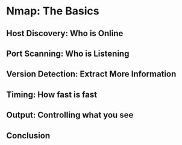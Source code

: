 # Nmap: The Basics

## Host Discovery: Who is Online
## Port Scanning: Who is Listening
## Version Detection: Extract More Information
## Timing: How fast is fast
## Output: Controlling what you see
## Conclusion
